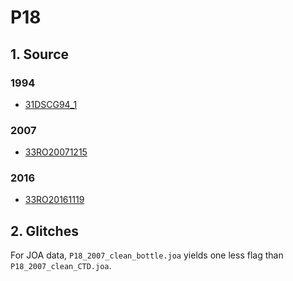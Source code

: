 # P18
## 1. Source
### 1994
+ [31DSCG94_1](https://cchdo.ucsd.edu/cruise/31DSCG94_1)

### 2007
+ [33RO20071215](https://cchdo.ucsd.edu/cruise/33RO20071215)

### 2016
+ [33RO20161119](https://cchdo.ucsd.edu/cruise/33RO20161119)

## 2. Glitches

For JOA data, `P18_2007_clean_bottle.joa` yields one less flag than
`P18_2007_clean_CTD.joa`. 
